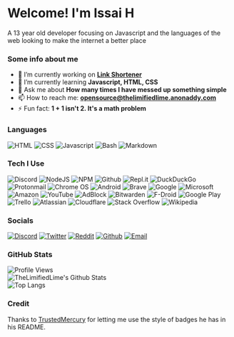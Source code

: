 <!--
**TheLimifiedLime/TheLimifiedLime** is a ✨ _special_ ✨ repository because its `README.md` (this file) appears on your GitHub profile. -->
# Welcome! I'm Issai H
A 13 year old developer focusing on Javascript and the languages of the web looking to make the internet a better place
### Some info about me
- 🔭 I’m currently working on **[Link Shortener](https://github.com/TheLimifiedLime/Link-Shortener-Bot)**
- 🌱 I’m currently learning **Javascript, HTML, CSS**
- 💬 Ask me about **How many times I have messed up something simple**
- 📫 How to reach me: **opensource@thelimifiedlime.anonaddy.com**
- ⚡ Fun fact: **1 + 1 isn't 2. It's a math problem**

### Languages
![HTML](https://img.shields.io/badge/HTML-E34F26?logo=html5&logoColor=ffffff&style=for-the-badge)
![CSS](https://img.shields.io/badge/CSS-1572B6?logo=css3&logoColor=ffffff&style=for-the-badge)
![Javascript](https://img.shields.io/badge/JavaScript-F7DF1E?logo=javascript&logoColor=ffffff&style=for-the-badge)
![Bash](https://img.shields.io/badge/Bash-4EAA25?logo=gnu-bash&logoColor=ffffff&style=for-the-badge)
![Markdown](https://img.shields.io/badge/Markdown-000000?logo=markdown&logoColor=ffffff&style=for-the-badge)

### Tech I Use
![Discord](https://img.shields.io/badge/Discord-7289DA?logo=discord&logoColor=ffffff&style=for-the-badge)
![NodeJS](https://img.shields.io/badge/Node.js-39933?logo=node.js&logoColor=ffffff&style=for-the-badge)
![NPM](https://img.shields.io/badge/NPM-CB3837?logo=npm&logoColor=ffffff&style=for-the-badge)
![Github](https://img.shields.io/badge/GitHub-181717?logo=github&logoColor=ffffff&style=for-the-badge)
![Repl.it](https://img.shields.io/badge/repl.it-667881?logo=repl.it&logoColor=ffffff&style=for-the-badge)
![DuckDuckGo](https://img.shields.io/badge/DuckDuckGo-DE5833?logo=duckduckgo&logoColor=ffffff&style=for-the-badge)
![Protonmail](https://img.shields.io/badge/ProtonMail-8B89CC?logo=protonmail&logoColor=ffffff&style=for-the-badge)
![Chrome OS](https://img.shields.io/badge/ChromeOS-4285F4?logo=google%20chrome&logoColor=ffffff&style=for-the-badge)
![Android](https://img.shields.io/badge/Android-3DDC84?logo=android&logoColor=ffffff&style=for-the-badge)
![Brave](https://img.shields.io/badge/Brave-FB542B?logo=brave&logoColor=ffffff&style=for-the-badge)
![Google](https://img.shields.io/badge/Google-4285F4?logo=google&logoColor=ffffff&style=for-the-badge)
![Microsoft](https://img.shields.io/badge/Microsoft-666666?logo=microsoft&logoColor=ffffff&style=for-the-badge)
![Amazon](https://img.shields.io/badge/Amazon-FF9900?logo=amazon&logoColor=ffffff&style=for-the-badge)
![YouTube](https://img.shields.io/badge/YouTube-FF0000?logo=youtube&logoColor=ffffff&style=for-the-badge)
![AdBlock](https://img.shields.io/badge/AdBlock-F40D12?logo=adblock&logoColor=ffffff&style=for-the-badge)
![Bitwarden](https://img.shields.io/badge/Bitwarden-175DDC?logo=bitwarden&logoColor=ffffff&style=for-the-badge)
![F-Droid](https://img.shields.io/badge/Fdroid-1976D2?logo=f-droid&logoColor=ffffff&style=for-the-badge)
![Google Play](https://img.shields.io/badge/GooglePlay-414141?logo=google-play&logoColor=ffffff&style=for-the-badge)
![Trello](https://img.shields.io/badge/Trello-0079BF?logo=trello&logoColor=ffffff&style=for-the-badge)
![Atlassian](https://img.shields.io/badge/Atlassian-0052CC?logo=atlassian&logoColor=ffffff&style=for-the-badge)
![Cloudflare](https://img.shields.io/badge/Cloudflare-F38020?logo=cloudflare&logoColor=ffffff&style=for-the-badge)
![Stack Overflow](https://img.shields.io/badge/StackOverflow-FE7A16?logo=stack-overflow&logoColor=ffffff&style=for-the-badge)
![Wikipedia](https://img.shields.io/badge/Wikipedia-000000?logo=wikipedia&logoColor=ffffff&style=for-the-badge)

### Socials
[![Discord](https://img.shields.io/badge/Discord-7289DA?logo=discord&logoColor=ffffff&style=for-the-badge)](https://dsc.gg/bots)
[![Twitter](https://img.shields.io/badge/Twitter-1DA1F2?logo=twitter&logoColor=ffffff&style=for-the-badge)](https://twitter.com/TheLimifiedLime)
[![Reddit](https://img.shields.io/badge/Reddit-FF4500?logo=reddit&logoColor=ffffff&style=for-the-badge)](https://reddit.com/u/TheLimifiedLime)
[![Github](https://img.shields.io/badge/GitHub-181717?logo=github&logoColor=ffffff&style=for-the-badge)](https://github.com/TheLimifiedLime)
[![Email](https://img.shields.io/badge/Email-D14836?logo=gmail&logoColor=ffffff&style=for-the-badge)](mailto:opensource@thelimifiedlime.anonaddy.com)

### GitHub Stats
![Profile Views](https://api.ghprofile.me/view?username=TheLimifiedLime&color=2ECC71)  
![TheLimifiedLime's Github Stats](https://stats.issai.club/api?username=TheLimifiedLime&theme=vue-dark&count_private=true)  
![Top Langs](https://stats.issai.club/api/top-langs/?username=TheLimifiedLime&theme=vue-dark)  

### Credit
Thanks to [TrustedMercury](https://github.com/TrustedMercury) for letting me use the style of badges he has in his README. 
